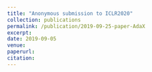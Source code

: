 ```yaml
---
title: "Anonymous submission to ICLR2020"
collection: publications
permalink: /publication/2019-09-25-paper-AdaX
excerpt: 
date: 2019-09-05
venue:
paperurl:
citation:
---
```

